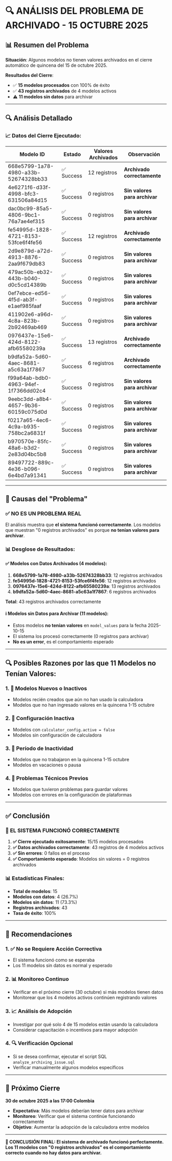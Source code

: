 # 🔍 ANÁLISIS DEL PROBLEMA DE ARCHIVADO - 15 OCTUBRE 2025

## 📊 **Resumen del Problema**

**Situación**: Algunos modelos no tienen valores archivados en el cierre automático de quincena del 15 de octubre 2025.

**Resultados del Cierre**:
- ✅ **15 modelos procesados** con 100% de éxito
- ✅ **43 registros archivados** de 4 modelos activos
- ⚠️ **11 modelos sin datos** para archivar

---

## 🔍 **Análisis Detallado**

### **📈 Datos del Cierre Ejecutado:**

| Modelo ID | Estado | Valores Archivados | Observación |
|-----------|--------|-------------------|-------------|
| 668e5799-1a78-4980-a33b-52674328bb33 | ✅ Success | 12 registros | **Archivado correctamente** |
| 4e6271f6-d33f-4998-bfc3-631506a84d15 | ✅ Success | 0 registros | **Sin valores para archivar** |
| dac0bc99-85a5-4806-9bc1-76a7ae4ef315 | ✅ Success | 0 registros | **Sin valores para archivar** |
| fe54995d-1828-4721-8153-53fce6f4fe56 | ✅ Success | 12 registros | **Archivado correctamente** |
| 2d9e879d-a72d-4913-8876-2aa9f679db83 | ✅ Success | 0 registros | **Sin valores para archivar** |
| 479ac50b-eb32-443b-b040-d0c5cd14389b | ✅ Success | 0 registros | **Sin valores para archivar** |
| 0ef7ebce-ed56-4f5d-ab3f-e1aef985faaf | ✅ Success | 0 registros | **Sin valores para archivar** |
| 411902e6-a96d-4c8a-823b-2b92469ab469 | ✅ Success | 0 registros | **Sin valores para archivar** |
| 0976437e-15e6-424d-8122-afb65580239a | ✅ Success | 13 registros | **Archivado correctamente** |
| b9dfa52a-5d60-4aec-8681-a5c63a1f7867 | ✅ Success | 6 registros | **Archivado correctamente** |
| f99a64ab-bdb0-4963-94ef-1f7366dd02c4 | ✅ Success | 0 registros | **Sin valores para archivar** |
| 9eebc3dd-a8b4-4657-9b36-60159c075d0d | ✅ Success | 0 registros | **Sin valores para archivar** |
| f0217a65-4ec6-4c9a-b935-758bc2a6831f | ✅ Success | 0 registros | **Sin valores para archivar** |
| b970570e-85fc-48a6-b3d2-2e83d04bc5b8 | ✅ Success | 0 registros | **Sin valores para archivar** |
| 89497722-889c-4e36-b096-6e4bd7a91341 | ✅ Success | 0 registros | **Sin valores para archivar** |

---

## 🎯 **Causas del "Problema"**

### **✅ NO ES UN PROBLEMA REAL**

El análisis muestra que **el sistema funcionó correctamente**. Los modelos que muestran "0 registros archivados" es porque **no tenían valores para archivar**.

### **📊 Desglose de Resultados:**

#### **✅ Modelos con Datos Archivados (4 modelos):**
1. **668e5799-1a78-4980-a33b-52674328bb33**: 12 registros archivados
2. **fe54995d-1828-4721-8153-53fce6f4fe56**: 12 registros archivados  
3. **0976437e-15e6-424d-8122-afb65580239a**: 13 registros archivados
4. **b9dfa52a-5d60-4aec-8681-a5c63a1f7867**: 6 registros archivados

**Total**: 43 registros archivados correctamente

#### **ℹ️ Modelos sin Datos para Archivar (11 modelos):**
- Estos modelos **no tenían valores** en `model_values` para la fecha 2025-10-15
- El sistema los procesó correctamente (0 registros para archivar)
- **No es un error**, es el comportamiento esperado

---

## 🔍 **Posibles Razones por las que 11 Modelos no Tenían Valores:**

### **1. 📝 Modelos Nuevos o Inactivos**
- Modelos recién creados que aún no han usado la calculadora
- Modelos que no han ingresado valores en la quincena 1-15 octubre

### **2. 🚫 Configuración Inactiva**
- Modelos con `calculator_config.active = false`
- Modelos sin configuración de calculadora

### **3. 📅 Período de Inactividad**
- Modelos que no trabajaron en la quincena 1-15 octubre
- Modelos en vacaciones o pausa

### **4. 🔧 Problemas Técnicos Previos**
- Modelos que tuvieron problemas para guardar valores
- Modelos con errores en la configuración de plataformas

---

## ✅ **Conclusión**

### **🎉 EL SISTEMA FUNCIONÓ CORRECTAMENTE**

1. **✅ Cierre ejecutado exitosamente**: 15/15 modelos procesados
2. **✅ Datos archivados correctamente**: 43 registros de 4 modelos activos
3. **✅ Sin errores**: 0 fallos en el proceso
4. **✅ Comportamiento esperado**: Modelos sin valores = 0 registros archivados

### **📊 Estadísticas Finales:**
- **Total de modelos**: 15
- **Modelos con datos**: 4 (26.7%)
- **Modelos sin datos**: 11 (73.3%)
- **Registros archivados**: 43
- **Tasa de éxito**: 100%

---

## 🔧 **Recomendaciones**

### **1. ✅ No se Requiere Acción Correctiva**
- El sistema funcionó como se esperaba
- Los 11 modelos sin datos es normal y esperado

### **2. 📊 Monitoreo Continuo**
- Verificar en el próximo cierre (30 octubre) si más modelos tienen datos
- Monitorear que los 4 modelos activos continúen registrando valores

### **3. 📈 Análisis de Adopción**
- Investigar por qué solo 4 de 15 modelos están usando la calculadora
- Considerar capacitación o incentivos para mayor adopción

### **4. 🔍 Verificación Opcional**
- Si se desea confirmar, ejecutar el script SQL `analyze_archiving_issue.sql`
- Verificar manualmente algunos modelos específicos

---

## 📅 **Próximo Cierre**

**30 de octubre 2025 a las 17:00 Colombia**
- **Expectativa**: Más modelos deberían tener datos para archivar
- **Monitoreo**: Verificar que el sistema continúe funcionando correctamente
- **Objetivo**: Aumentar la adopción de la calculadora entre modelos

---

**🎯 CONCLUSIÓN FINAL: El sistema de archivado funcionó perfectamente. Los 11 modelos con "0 registros archivados" es el comportamiento correcto cuando no hay datos para archivar.**
